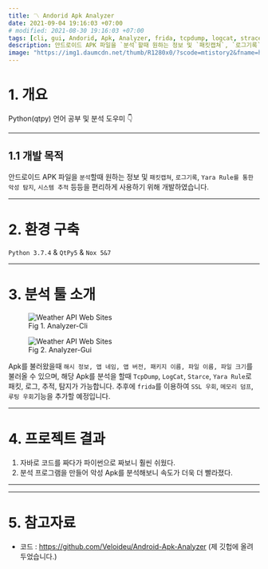 ```yaml
---
title: 〽 Andorid Apk Analyzer
date: 2021-09-04 19:16:03 +07:00
# modified: 2021-08-30 19:16:03 +07:00
tags: [cli, gui, Andorid, Apk, Analyzer, frida, tcpdump, logcat, strace, yara rule]
description: 안드로이드 APK 파일을 `분석`할때 원하는 정보 및 `패킷캡쳐`, `로그기록`, `Yara Rule를 통한 악성 탐지`, `시스템 추적` 등등을 편리하게 사용하기 위해 개발하였습니다."
image: "https://img1.daumcdn.net/thumb/R1280x0/?scode=mtistory2&fname=https%3A%2F%2Fblog.kakaocdn.net%2Fdn%2Fc9nXQM%2Fbtrd15HJ8Qk%2FNlY358nMD2TiRT4F4J0djK%2Fimg.png"
---
```


# 1. 개요

Python(qtpy) 언어 공부 및 분석 도우미 👇

<hr>

## 1.1 개발 목적

안드로이드 APK 파일을 `분석`할때 원하는 정보 및 `패킷캡쳐`, `로그기록`, `Yara Rule를 통한 악성 탐지`, `시스템 추적` 등등을 편리하게 사용하기 위해 개발하였습니다.

<hr>

# 2. 환경 구축

`Python 3.7.4` & `QtPy5` & `Nox 5&7`

<hr>

# 3. 분석 툴 소개
<figure>
<img src="https://img1.daumcdn.net/thumb/R1280x0/?scode=mtistory2&fname=https%3A%2F%2Fblog.kakaocdn.net%2Fdn%2Fc9nXQM%2Fbtrd15HJ8Qk%2FNlY358nMD2TiRT4F4J0djK%2Fimg.png" alt="Weather API Web Sites">
<figcaption>Fig 1. Analyzer-Cli  </figcaption>
</figure>

<figure>
<img src="https://img1.daumcdn.net/thumb/R1280x0/?scode=mtistory2&fname=https%3A%2F%2Fblog.kakaocdn.net%2Fdn%2FbHALu1%2Fbtrd0W5z7G8%2FLXIZ1dxA3UY5xXrM4v19x1%2Fimg.png" alt="Weather API Web Sites">
<figcaption>Fig 2. Analyzer-Gui  </figcaption>
</figure>

Apk를 불러왔을때 `해시 정보, 앱 네임, 앱 버전, 패키지 이름, 파일 이름, 파일 크기`를 불러올 수 있으며, 해당 Apk를 분석을 할때 `TcpDump`, `LogCat`, `Starce`, `Yara Rule`로 패킷, 로그, 추적, 탐지가 가능합니다. 추후에 `frida`를 이용하여 `SSL 우회`, `메모리 덤프`, `루팅 우회`기능을 추가할 예정입니다.



<hr>

# 4. 프로젝트 결과
1. 자바로 코드를 짜다가 파이썬으로 짜보니 훨씬 쉬웠다.
2. 분석 프로그램을 만들어 악성 Apk를 분석해보니 속도가 더욱 더 빨라졌다.

<hr>


<hr>

# 5. 참고자료
- 코드 : https://github.com/Veloideu/Android-Apk-Analyzer (제 깃헙에 올려두었습니다.)
